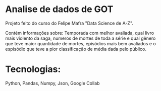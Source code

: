 # Analise de dados de GOT


Projeto feito do curso do Felipe Mafra "Data Science de A-Z".

Contém informações sobre: Temporada com melhor avaliada, qual livro mais violento da saga, numeros de mortes de toda a série e qual gênero que teve maior quantidade de mortes, episódios mais bem avaliados e o espisódio que teve a pior classificação de média dada pelo público.


# Tecnologias:

Python, Pandas, Numpy, Json, Google Collab
